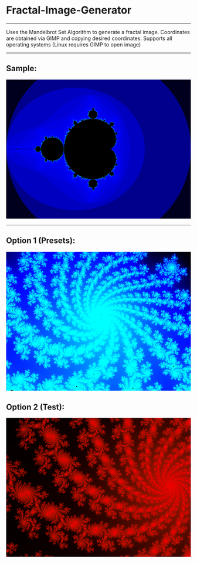 # Fractal-Image-Generator
<hr>
Uses the Mandelbrot Set Algorithm to generate a fractal image. Coordinates are obtained via GIMP and copying desired coordinates. Supports all operating systems (Linux requires GIMP to open image)
<hr>

## Sample:

<img src="Fractal Image Generator/test.bmp"/>

<hr>

## Option 1 (Presets): 

<img src="Fractal Image Generator/test_opt1.bmp">

## Option 2 (Test):

<img src="Fractal Image Generator/test_opt2.bmp">